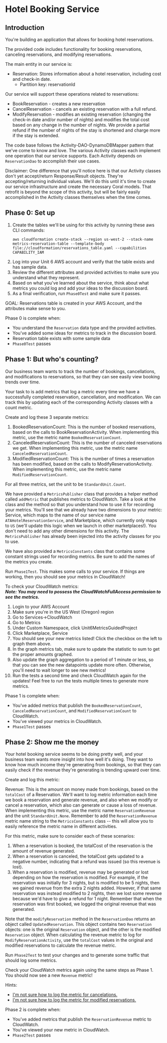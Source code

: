 # Hotel Booking Service

## Introduction

You're building an application that allows for booking hotel reservations.

The provided code includes functionality for booking reservations, canceling reservations, 
and modifying reservations.

The main entity in our service is:
* Reservation: Stores information about a hotel reservation, including cost and check-in date. 
    * Partition key: reservationId
    
Our service will support these operations related to reservations:
* BookReservation - creates a new reservation
* CancelReservation - cancels an existing reservation with a full refund.
* ModifyReservation - modifies an existing reservation (changing the check-in date and/or number of nights)
  and modifies the total cost based on any change in the number of nights. We provide a partial refund
  if the number of nights of the stay is shortened and charge more if the stay is extended.

The code base follows the Activity-DAO-DynamoDBMapper pattern that we've come
to know and love. The various Activity classes each implement one operation
that our service supports. Each Activity depends on `ReservationDao` to 
accomplish their use cases.

Disclaimer: One difference that you'll notice here is that our Activity
classes don't yet accept/return Response/Result objects. They're
accepting/returning individual values. We'll do this until it's time to
create our service infrastructure and create the necessary Coral models.
That retrofit is beyond the scope of this activity, but will be fairly
easily accomplished in the Activity classes themselves when the time comes.


## Phase 0: Set up

1. Create the tables we'll be using for this activity by running these aws CLI commands:
   ```none
   aws cloudformation create-stack --region us-west-2 --stack-name metrics-reservation-table --template-body file://cloudformation/reservations_table.yaml --capabilities CAPABILITY_IAM
   ```
2. Log into your Unit 6 AWS account and verify that the table exists and has
   sample data.
3. Review the different attributes and provided activities to make sure you understand
   what they represent.
4. Based on what you've learned about the service, think about what metrics you could log and
   add your ideas to the discussion board.
5. As a final verification, run `Phase0Test` and make sure it passes.

GOAL: Reservations table is created in your AWS Account, and the attributes make sense to you.

Phase 0 is complete when:
- You understand the `Reservation` data type and the provided activities.
- You've added some ideas for metrics to track in the discussion board.
- Reservation table exists with some sample data
- `Phase0Test` passes

## Phase 1: But who's counting?

Our business team wants to track the number of bookings, cancellations, and modifications
to reservations, so that they can see easily view booking trends over time.

Your task to is add metrics that log a metric every time we have a successfully completed reservation, 
cancellation, and modification. We can track this by updating each of the corresponding Activity classes 
with a count metric.

Create and log these 3 separate metrics: 
1. BookedReservationCount: This is the number of booked reservations, based on the calls to
   BookReservationActivity. When implementing this metric, use the metric name `BookedReservationCount`.
2. CanceledReservationCount: This is the number of canceled reservations we get. When 
   implementing this metric, use the metric name `CanceledReservationCount`.
3. ModifiedReservationCount: This is the number of times a reservation has been modified, based on 
   the calls to ModifyReservationActivity. When implementing this metric, use the metric name
   `ModifiedReservationCount`.

For all three metrics, set the unit to be `StandardUnit.Count`. 

We have provided a `MetricsPublisher` class that provides a helper method called `addMetric`
that publishes metrics to CloudWatch. Take a look at the class and the method so 
that you understand how to use it for recording your metrics. You'll see that we already
have two dimensions to your metric: Service, which maps to the name of our service name
`ATAHotelReservationService`, and Marketplace, which currently only maps to `US` (we'll
update this logic when we launch in other marketplaces!). You don't need to add any other
dimensions for this activity. The `MetricsPublisher` has already been injected into the 
activity classes for you to use.

We have also provided a `MetricsConstants` class that contains some constant strings used
for recording metrics. Be sure to add the names of the metrics you create. 

Run `Phase1Test`. This makes some calls to your service.
If things are working, then you should see your metrics in CloudWatch!

To check your CloudWatch metrics:<br/>
***Note: You may need to possess the *CloudWatchFullAccess* permission to see the metrics.***
1. Login to your AWS Account
1. Make sure you're in the US West (Oregon) region
1. Go to Services->CloudWatch
1. Go to Metrics
1. Under Custom Namespace, click Unit6MetricsGuidedProject
1. Click Marketplace, Service
1. You should see your new metrics listed! Click the checkbox on the left to graph them above.
1. In the graph metrics tab, make sure to update the statistic to sum to get the proper
   amounts graphed. 
1. Also update the graph aggregation to a period of 1 minute or less, so that you can see
   the new datapoints update more often. Otherwise, you'll need to wait longer to see new
   metrics!
1. Run the tests a second time and check CloudWatch again for the updates! Feel free to run
   the tests multiple times to generate more metrics.

Phase 1 is complete when:
- You've added metrics that publish the `BookedReservationCount`, `CanceledReservationCount`, and
  `ModifiedReservationCount` to CloudWatch.
- You've viewed your metrics in CloudWatch.
- `Phase1Test` passes

## Phase 2: Show me the money

Your hotel booking service seems to be doing pretty well, and your business team wants more 
insight into how well it's doing. They want to know how much income they're generating from
bookings, so that they can easily check if the revenue they're generating is trending
upward over time.

Create and log this metric: 

Revenue: This is the amount on money made from bookings, based on the `totalCost` of a Reservation. We'll
want to log metric information each time we book a reservation and generate revenue, and also when we modify
or cancel a reservation, which also can generate or cause a loss of revenue. When implementing this metric, use the 
metric name `ReservationRevenue` and the unit `StandardUnit.None`. Remember to add the `ReservationRevenue` metric name 
string to the `MetricsConstants` class -- this will allow you to easily reference the metric name in different activities.

For this metric, make sure to consider each of these scenarios:
1. When a reservation is booked, the totalCost of the reservation is the amount of revenue generated.
2. When a reservation is canceled, the totalCost gets updated to a negative number, indicating 
   that a refund was issued (so this revenue is lost).
3. When a reservation is modified, revenue may be generated or lost depending on how the
   reservation is modified. For example, if the reservation was initially for 3 nights, but is
   modified to be 5 nights, then we gained revenue from the extra 2 nights added. However, if that
   same reservation was instead modified to 2 nights, then we lost some revenue because we'd have
   to give a refund for 1 night. Remember that when the reservation was first booked, we logged the 
   original revenue that was generated.
   
Note that the `modifyReservation` method in the `ReservationDao` returns an object called `UpdatedReservation`.
This object contains two `Reservation` objects: one is the original `Reservation` object, and the other
is the modified `Reservation` object. When calculating the revenue metric to log for `ModifyReservationActivity`,
use the `totalCost` values in the original and modified reservations to calculate the revenue metric.

Run `Phase2Test` to test your changes and to generate some traffic that 
should log some metrics.

Check your CloudWatch metrics again using the same steps as Phase 1. You should now see a new `Revenue` metric!

Hints:
* [I'm not sure how to log the metric for cancelations.](./hints/hint-01.md) 
* [I'm not sure how to log the metric for modified reservations.](./hints/hint-02.md) 

Phase 2 is complete when:
 - You've added metrics that publish the `ReservationRevenue` metric to CloudWatch.
 - You've viewed your new metric in CloudWatch.
 - `Phase2Test` passes
